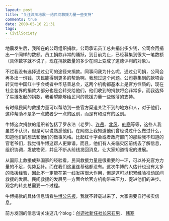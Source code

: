 ```yaml
---
layout: post
title: "关注汶川地震——给民间救援力量一些支持"
comments: true
date: 2008-05-16 21:31
tags:
- CivilSociety
---
```

地震发生后，我所在的公司组织捐款。公司承诺员工总共捐出多少钱，公司会再捐出一个同样的数额。员工捐款非常的踊跃，到目前为止，已经募集到很大一笔数额（具体数字就不说了，现在捐款数量的多少在网上变成了道德评判的对象）。

不过我没有选择通过公司的途径来捐款。同事问我为什么呢，通过公司捐，公司会再多出一份钱，灾民能得到更多的帮助啊。我想过这个问题。公司募集到的款项会转交给中国红十字会或者中华慈善总会，这两个机构都基本上是官方性质的，现在社会各界的捐款大部分也是会转交给他们，他们收到的捐款将会非常多。而我选择了[牛博](http://www.bullog.cn/blogs/liuyanban/)发起的捐款，我希望能够给民间的救援力量一些微薄的支持。

有时候民间的救援力量可以帮助到一些官方渠道关注不到的地方和人，对于他们，这种帮助不是多一点或者少一点的区别，而是有和没有的区别。

牛博这次捐款的组织者包括了罗永浩（老罗）、[连岳](http://www.lianyue.net/blogs/rosu/)、[北风](http://wenyc1230.blog.163.com/)、[韩寒](http://blog.sina.com.cn/twocold)等等，这些人我虽然不认识，但是可以说熟悉他们。在网络上我知道他们曾经说过什么做过什么，知道他们的想法和他们的做事风格。比起红十字会或者政府部门的那些我不知道的官老爷们，我觉得牛博这帮人更靠谱。而且，他们有人亲临灾区前线去了解信息，组织协调，发放物资，并且不断从前线发回消息，让大家知道情况的进展。

从国际上救援成熟国家的经验看，民间救援力量是很重要的一环，可以补充官方力量的不足，优势互补。而在我们这里连基础都没有。这次牛博的人估计也没有太多的救援经验，因此不一定能在第一线发挥很大作用，但是这可以积累经验推动民间救援的发展。民间救援的发展另一方面会给官方机构带来压力，促进他们的进步。观念的转变总需要一个过程。

牛博捐款的具体信息请看[牛博公告板](http://www.bullog.cn/blogs/liuyanban/)，我就不转载过来了，大家需要自行核实信息。

前方发回的信息请关注这几个blog：[创造社新任社长宋石男](http://siyi123123123.spaces.live.com)， [韩寒](http://blog.sina.com.cn/twocold)  

